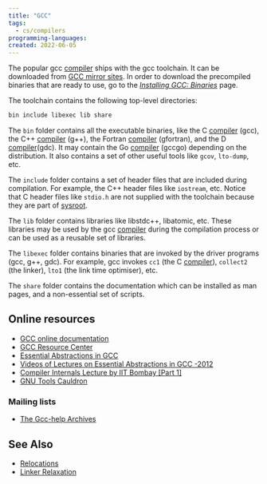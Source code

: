 ```yaml
---
title: "GCC"
tags:
  - cs/compilers
programming-languages:
created: 2022-06-05
---
```

The popular gcc [compiler](notes/private/work/compilers.md) ships with the gcc toolchain. It can be downloaded from [GCC mirror sites](https://gcc.gnu.org/mirrors.html). In order to download the precompiled binaries that are ready to use, go to the _[Installing GCC: Binaries](https://gcc.gnu.org/install/binaries.html)_ page.

The toolchain contains the following top-level directories:

```bash
bin include libexec lib share
```

The `bin` folder contains all the executable binaries, like the C [compiler](notes/private/work/compilers.md) (gcc), the C++ [compiler](notes/private/work/compilers.md) (g++), the Fortran [compiler](notes/private/work/compilers.md) (gfortran), and the D [compiler](notes/private/work/compilers.md)(gdc). It may contain the Go [compiler](notes/private/work/compilers.md) (gccgo) depending on the distribution. It also contains a set of other useful tools like `gcov`, `lto-dump`, etc.

The `include` folder contains a set of header files that are included during compilation. For example, the C++ header files like `iostream`, etc. Notice that C header files like `stdio.h` are not supplied with the toolchain because they are part of [sysroot](notes/private/work/sysroot.md).

The `lib` folder contains libraries like libstdc++, libatomic, etc. These libraries may be used by the gcc [compiler](notes/private/work/compilers.md) during the compilation process or can be used as a reusable set of libraries.

The `libexec` folder contains binaries that are invoked by the driver programs (gcc, g++, gdc). For example, gcc invokes `cc1` (the C [compiler](notes/private/work/compilers.md)), `collect2` (the linker), `lto1` (the link time optimiser), etc.

The `share` folder contains the documentation which can be installed as man pages, and a non-essential set of scripts.

## Online resources
-   [GCC online documentation](https://gcc.gnu.org/onlinedocs/)
-   [GCC Resource Center](https://www.cse.iitb.ac.in/grc/)
-   [Essential Abstractions in GCC](https://www.cse.iitb.ac.in/grc/index.php?page=gcc-pldi14-tut)
-   [Videos of Lectures on Essential Abstractions in GCC -2012](https://www.cse.iitb.ac.in/grc/index.php?page=videos)
-   [Compiler Internals Lecture by IIT Bombay [Part 1]](https://www.youtube.com/watch?v=IlovhbAI7Cw&list=PLy-CGmBdq2VGjl56cyaEjxcAMyAvUKbCz)
-   [GNU Tools Cauldron](https://www.youtube.com/channel/UCQ4JGczdlU3ofHWf3NuCX8g/featured)

### Mailing lists
-   [The Gcc-help Archives](https://gcc.gnu.org/pipermail/gcc-help/)

## See Also
- [Relocations](notes/private/work/relocations.md)
- [Linker Relaxation](notes/general/linker-relaxation.md)